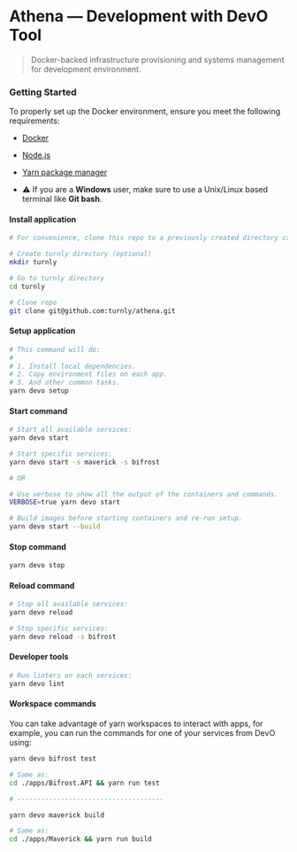 # Athena — Development with DevO Tool

> Docker-backed infrastructure provisioning and systems management for development environment.

### Getting Started

To properly set up the Docker environment, ensure you meet the following requirements:

- [Docker](https://www.docker.com)
- [Node.js](https://nodejs.org/en/)
- [Yarn package manager](https://yarnpkg.com/getting-started/install)

- ⚠️ If you are a **Windows** user, make sure to use a Unix/Linux
based terminal like **Git bash**.

#### Install application

```sh
# For convenience, clone this repo to a previously created directory called turnly or turnly-apps.

# Create turnly directory (optional)
mkdir turnly

# Go to turnly directory
cd turnly

# Clone repo
git clone git@github.com:turnly/athena.git
```

#### Setup application

```sh
# This command will do:
#
# 1. Install local dependencies.
# 2. Copy environment files on each app.
# 3. And other common tasks.
yarn devo setup
```

#### Start command

```sh
# Start all available services:
yarn devo start

# Start specific services:
yarn devo start -s maverick -s bifrost

# OR

# Use verbose to show all the output of the containers and commands.
VERBOSE=true yarn devo start

# Build images before starting containers and re-run setup.
yarn devo start --build
```

#### Stop command

```sh
yarn devo stop
```

#### Reload command

```sh
# Stop all available services:
yarn devo reload

# Stop specific services:
yarn devo reload -s bifrost
```

#### Developer tools

```sh
# Run linters on each services:
yarn devo lint
```

#### Workspace commands

You can take advantage of yarn workspaces to interact with apps, for example,
you can run the commands for one of your services from DevO using:

```sh
yarn devo bifrost test

# Same as:
cd ./apps/Bifrost.API && yarn run test

# -------------------------------------

yarn devo maverick build

# Same as:
cd ./apps/Maverick && yarn run build
```
